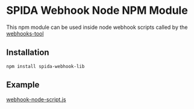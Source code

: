 # SPIDA Webhook Node NPM Module

This npm module can be used inside node webhook scripts called by the [webhooks-tool](https://github.com/spidasoftware/webhooks-tool)


## Installation

    npm install spida-webhook-lib

## Example

[webhook-node-script.js](https://github.com/spidasoftware/webhooks-tool/tree/master/examples/webhook-node-script.js)
